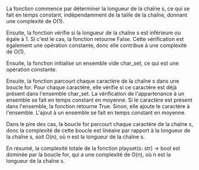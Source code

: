 La fonction commence par déterminer la longueur de la chaîne s, ce qui se fait en temps constant, indépendamment de la taille de la chaîne, donnant une complexité de O(1).

Ensuite, la fonction vérifie si la longueur de la chaîne s est inférieure ou égale à 1. Si c'est le cas, la fonction retourne False. Cette vérification est également une opération constante, donc elle contribue à une complexité de O(1).

Ensuite, la fonction initialise un ensemble vide char_set, ce qui est une opération constante.

Ensuite, la fonction parcourt chaque caractère de la chaîne s dans une boucle for. Pour chaque caractère, elle vérifie si ce caractère est déjà présent dans l'ensemble char_set. La vérification de l'appartenance à un ensemble se fait en temps constant en moyenne. Si le caractère est présent dans l'ensemble, la fonction retourne True. Sinon, elle ajoute le caractère à l'ensemble. L'ajout à un ensemble se fait en temps constant en moyenne.

Dans le pire des cas, la boucle for parcourt chaque caractère de la chaîne s, donc la complexité de cette boucle est linéaire par rapport à la longueur de la chaîne s, soit O(n), où n est la longueur de la chaîne s.

En résumé, la complexité totale de la fonction playset(s: str) -> bool est dominée par la boucle for, qui a une complexité de O(n), où n est la longueur de la chaîne s.
